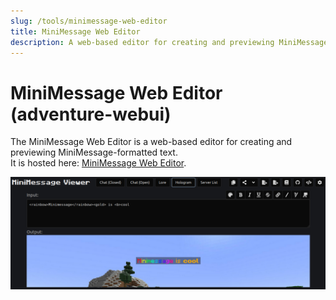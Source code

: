 ```yaml
---
slug: /tools/minimessage-web-editor
title: MiniMessage Web Editor
description: A web-based editor for creating and previewing MiniMessage-formatted text.
---
```


# MiniMessage Web Editor (adventure-webui)

The MiniMessage Web Editor is a web-based editor for creating and previewing MiniMessage-formatted text.<br />
It is hosted here: [MiniMessage Web Editor](https://webui.advntr.dev/).

![Image of adventure webui](./assets/adventure-webui.png)
